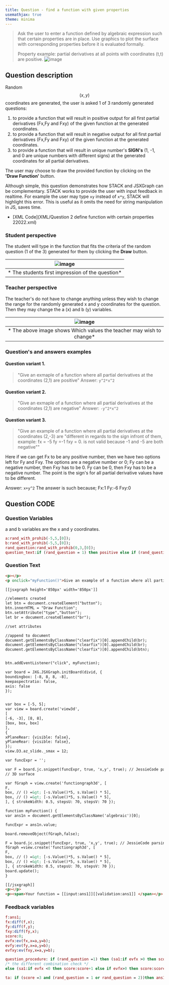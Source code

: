 ```yaml
---
title: Question - find a function with given properties
usemathjax: true
theme: minima
---
```

> Ask the user to enter a function defined by algebraic expression such that certain properties are in place. Use graphics to plot the surface with corresponding properties before it is evaluated formally.
>
> Property example: partial derivatives at all points with coordinates (t,t) are positive.
![image](https://user-images.githubusercontent.com/43517080/178961686-f936dea0-f8ac-48f4-b6e8-0f37f1a868ae.png)

## Question description

Random $$(x, y)$$ coordinates are generated, the user is asked 1 of 3 randomly generated questions: 
1. to provide a function that will result in positive output for all first partial derivatives (Fx,Fy and Fxy) of the given function at the generated coordinates.
2. to provide a function that will result in negative output for all first partial derivatives (Fx,Fy and Fxy)  of the given function at the generated coordinates.
3. to provide a function that will result in unique number's **SIGN's** (1, -1, and 0 are unique numbers with different signs) at the generated coordinates for all partial derivatives.

The user may choose to draw the provided function by clicking on the **'Draw Function'** button.

Although simple, this question demonstrates how STACK and JSXGraph can
be complementary. STACK works to provide the user with input feedback
in realtime. For example the user may type `xy` instead of `x*y`,
STACK will highlight this error. This is useful as it omits the need for string manipulation in JS, saves time.

- [XML Code](XML/Question 2 define function with certain properties 22022.xml)

### Student perspective
The student will type in the function that fits the criteria of the random question (1 of the 3) generated for them by clicking the **Draw** button.

| ![image](https://user-images.githubusercontent.com/43517080/178962343-de23cd55-799c-4a47-a599-71e240d4f77b.png) |
|:--:|
| * The students first impression of the question* |


### Teacher perspective
The teacher's do not have to change anything unless they wish to change the range for the randomly generated x and y coordinates for the question. Then they may change the a (x) and b (y) variables.

| ![image](https://user-images.githubusercontent.com/43517080/178967095-ebeb45e4-ff61-45bd-b06a-fbebd3aa9143.png) |
|:--:|
| * The above image shows Which values the teacher may wish to change* |

### Question's and answers examples
#### Question variant 1.
> "Give an exmaple of a function where all partial derivatives at the coordinates (2,1) are positive"
Answer: `y^2*x^2`
#### Question variant 2.
> "Give an exmaple of a function where all partial derivatives at the coordinates (2,1) are negative"
Answer: `-y^2*x^2`
#### Question variant 3.
>"Give an example of a function where all partial derivatives at the coordinates (2,-3) are "different in regards to the sign infront of them, example: fx = -5 fy =-1 fxy = 0. is not valid because -1 and -5 are both negative""

Here if we can get Fx to be any positive number, then we have two options left for Fy and Fxy. The options are a negative number or 0; Fy can be a negative number, then Fxy has to be 0. Fy can be 0, then Fxy has to be a negative number. The point is the sign's for all partial derivative values have to be different.

Answer: `x+y^2`
The answer is such because;
Fx:1
Fy:-6
Fxy:0


## Question CODE

### Question Variables

a and b variables are the x and y coordinates.

```maxima
a:rand_with_prohib(-5,5,[0]);
b:rand_with_prohib(-5,5,[0]);
rand_question:rand_with_prohib(0,3,[0]);
question_text:if (rand_question = 1) then positive else if (rand_question = 2) then negative else "different in regards to the sign infront of them, example: fx = -5 fy =-1 fxy = 0.  is not valid because -1 and -5 are both negative";
```

### Question Text

```html
<p></p>
<p onclick="myFunction()">Give an example of a function where all partial derivatives at the coordinates ({#a#},{#b#}) are {#question_text#} <br></p>

[[jsxgraph height='850px' width='850px']]

//elements created
let btn = document.createElement("button");
btn.innerHTML = "Draw Function";
btn.setAttribute("type","button");
let br = document.createElement("br");

//set attributes

//append to document
document.getElementsByClassName("clearfix")[0].appendChild(br);
document.getElementsByClassName("clearfix")[0].appendChild(br);
document.getElementsByClassName("clearfix")[0].appendChild(btn);


btn.addEventListener("click", myFunction);

var board = JXG.JSXGraph.initBoard(divid, {
boundingbox: [-8, 8, 8, -8],
keepaspectratio: false,
axis: false
});


var box = [-5, 5];
var view = board.create('view3d',
[
[-6, -3], [8, 8],
[box, box, box]
],
{
xPlaneRear: {visible: false},
yPlaneRear: {visible: false},
});
view.D3.az_slide._smax = 12;

var funcExpr = '';

var F = board.jc.snippet(funcExpr, true, 'x,y', true); // JessieCode parsing
// 3D surface

var fGraph = view.create('functiongraph3d', [
F,
box, // () =&gt; [-s.Value()*5, s.Value() * 5],
box, // () =&gt; [-s.Value()*5, s.Value() * 5],
], { strokeWidth: 0.5, stepsU: 70, stepsV: 70 });

function myFunction() {
var ans1n = document.getElementsByClassName('algebraic')[0];

funcExpr = ans1n.value;

board.removeObject(fGraph,false);

F = board.jc.snippet(funcExpr, true, 'x,y', true); // JessieCode parsing
fGraph =view.create('functiongraph3d', [
F,
box, // () =&gt; [-s.Value()*5, s.Value() * 5],
box, // () =&gt; [-s.Value()*5, s.Value() * 5],
], { strokeWidth: 0.5, stepsU: 70, stepsV: 70 });
board.update();
}

[[/jsxgraph]]
<p></p>
<p><span>Your function = [[input:ans1]][[validation:ans1]] </span></p>
```

### Feedback variables

```maxima
f:ans1;
fx:diff(f,x);
fy:diff(f,y);
fxy:diff(fy,x);
score:0;
evfx:ev(fx,x=a,y=b);
evfy:ev(fy,x=a,y=b);
evfxy:ev(fxy,x=a,y=b);

question_procedure: if (rand_question =1) then (sa1:if evfx >0 then score:score+1, sa2:if evfy > 0 then score:score+1, sa3:if evfxy > 0 then score:score+1) else if (rand_question = 2) then (sa1:if evfx <0 then score:score+1, sa2:if evfy < 0 then score:score+1, sa3:if evfxy < 0 then score:score+1) 
/* the different combination check */
else (sa1:if evfx <0 then score:score+1 else if evfx>0 then score:score + 3 else score:score+6 , sa2:if evfy < 0 then score:score+1 else if evfy>0 then score:score + 3 else score:score+6 , sa3:if evfxy < 0 then score:score+1  else if evfxy >0 then score:score + 3 else score:score+6 );

ta: if (score =3 and (rand_question = 1 or rand_question = 2))then ans1 else if (score = 10 and rand_question = 3 ) then ans1;

```





